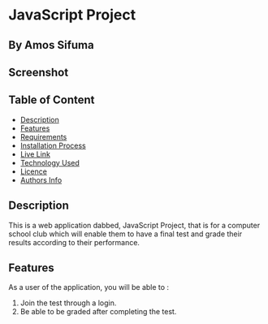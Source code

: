 # JavaScript Project
 ## By Amos Sifuma
## Screenshot 
## Table of Content   
 - [Description](#description)
 - [Features](#features)
 - [Requirements](#requirements)
 - [Installation Process](#installation-Process)
 - [Live Link](#Live-Link)
 - [Technology  Used](#technology-Used)
 - [Licence](#licence)
 - [Authors Info](#Authors-Info)

 ## Description
This is a web application dabbed, JavaScript Project, that is for a computer school club which will enable them to have a final test and grade their results according to their performance. 

## Features
As a user of the application, you will be able to :
1. Join the test through a login.
2. Be able to be graded after completing the test.